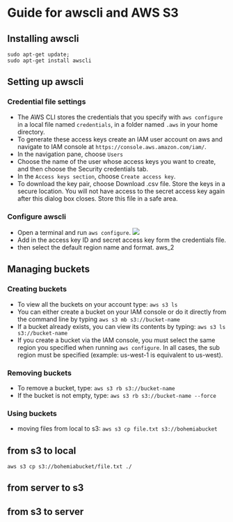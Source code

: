 # Guide for awscli and AWS S3

## Installing awscli

```
sudo apt-get update;
sudo apt-get install awscli
```

## Setting up awscli


### Credential file settings

- The AWS CLI stores the credentials that you specify with `aws configure` in a local file named `credentials`, in a folder named `.aws` in your home directory. 
- To generate these access keys create an IAM user account on aws and navigate to IAM console at `https://console.aws.amazon.com/iam/`.
- In the navigation pane, choose `Users`
- Choose the name of the user whose access keys you want to create, and then choose the Security credentials tab.
- In the `Access keys section`, choose `Create access key`.
- To download the key pair, choose Download .csv file. Store the keys in a secure location. You will not have access to the secret access key again after this dialog box closes. Store this file in a safe area.

### Configure awscli
- Open a terminal and run `aws configure`. 
![]('img/aws_1.png')
- Add in the access key ID and secret access key form the credentials file. 
- then select the default region name and format.
aws_2

## Managing buckets

### Creating buckets
- To view all the buckets on your account type:
`aws s3 ls`
- You can either create a bucket on your IAM console or do it directly from the command line by typing 
`aws s3 mb s3://bucket-name`
- If a bucket already exists, you can view its contents by typing:
`aws s3 ls s3://bucket-name`
- If you create a bucket via the IAM console, you must select the same region you specified when running `aws configure`. In all cases, the sub region must be specified (example: us-west-1 is equivalent to us-west).

### Removing buckets
- To remove a bucket, type: 
`aws s3 rb s3://bucket-name`
- If the bucket is not empty, type: 
`aws s3 rb s3://bucket-name --force`

### Using buckets

- moving files from local to s3:
`aws s3 cp file.txt s3://bohemiabucket`

## from s3 to local
`aws s3 cp s3://bohemiabucket/file.txt ./`

## from server to s3

## from s3 to server
